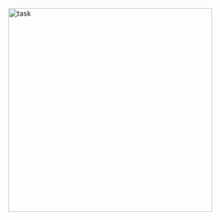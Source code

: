 <img width="412" alt="task" src="https://github.com/user-attachments/assets/30890a94-e0b4-4f84-ba8b-18dab76b0060">
